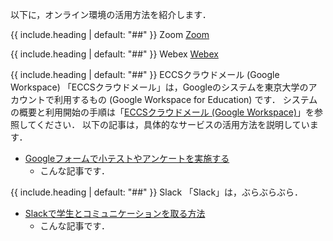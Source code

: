 以下に，オンライン環境の活用方法を紹介します．

{{ include.heading | default: "##" }} Zoom
[Zoom](/zoom/)

{{ include.heading | default: "##" }} Webex
[Webex](/webex/)

{{ include.heading | default: "##" }} ECCSクラウドメール (Google Workspace)
「ECCSクラウドメール」は，Googleのシステムを東京大学のアカウントで利用するもの (Google Workspace for Education) です．
システムの概要と利用開始の手順は「[ECCSクラウドメール (Google Workspace)](/eccs_cloud_email)」を参照してください．
以下の記事は，具体的なサービスの活用方法を説明しています．

- [Googleフォームで小テストやアンケートを実施する](/articles/google-form)
    - こんな記事です．

{{ include.heading | default: "##" }} Slack
「Slack」は，ぶらぶらぶら．

- [Slackで学生とコミュニケーションを取る方法](/articles/slack-communication)
    - こんな記事です．